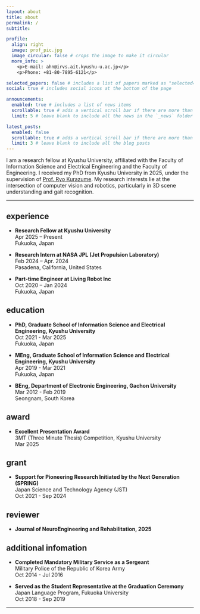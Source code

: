 ```yaml
---
layout: about
title: about
permalink: /
subtitle: 

profile:
  align: right
  image: prof_pic.jpg
  image_circular: false # crops the image to make it circular
  more_info: >
    <p>E-mail: ahn@irvs.ait.kyushu-u.ac.jp</p>
    <p>Phone: +81-80-7895-6121</p>

selected_papers: false # includes a list of papers marked as "selected={true}"
social: true # includes social icons at the bottom of the page

announcements:
  enabled: true # includes a list of news items
  scrollable: true # adds a vertical scroll bar if there are more than 3 news items
  limit: 5 # leave blank to include all the news in the `_news` folder

latest_posts:
  enabled: false
  scrollable: true # adds a vertical scroll bar if there are more than 3 new posts items
  limit: 3 # leave blank to include all the blog posts
---
```


I am a research fellow at Kyushu University, affiliated with the Faculty of Information Science and Electrical Engineering and the Faculty of Engineering. I received my PhD from Kyushu University in 2025, under the supervision of [Prof. Ryo Kurazume](https://robotics.ait.kyushu-u.ac.jp/). My research interests lie at the intersection of computer vision and robotics, particularly in 3D scene understanding and gait recognition.




---

## experience

- **Research Fellow at Kyushu University**<br>
  Apr 2025 – Present<br>
  Fukuoka, Japan

- **Research Intern at NASA JPL (Jet Propulsion Laboratory)**<br>
  Feb 2024 – Apr. 2024<br>
  Pasadena, California, United States

- **Part-time Engineer at Living Robot Inc**<br>
  Oct 2020 – Jan 2024<br>
  Fukuoka, Japan
  



## education

- **PhD, Graduate School of Information Science and Electrical Engineering, Kyushu University**<br>
  Oct 2021 - Mar 2025<br>
  Fukuoka, Japan

- **MEng, Graduate School of Information Science and Electrical Engineering, Kyushu University**<br>
  Apr 2019 - Mar 2021<br>
  Fukuoka, Japan

- **BEng, Department of Electronic Engineering, Gachon University**<br>
  Mar 2012 - Feb 2019<br>
  Seongnam, South Korea




## award

- **Excellent Presentation Award**<br>
  3MT (Three Minute Thesis) Competition, Kyushu University<br>
  Mar 2025




## grant

- **Support for Pioneering Research Initiated by the Next Generation (SPRING)**<br>
  Japan Science and Technology Agency (JST)<br>
  Oct 2021 - Sep 2024




## reviewer

- **Journal of NeuroEngineering and Rehabilitation, 2025**




## additional infomation
- **Completed Mandatory Military Service as a Sergeant**<br>
  Military Police of the Republic of Korea Army<br>
  Oct 2014 - Jul 2016

- **Served as the Student Representative at the Graduation Ceremony**<br>
  Japan Language Program, Fukuoka University<br>
  Oct 2018 - Sep 2019

---


  

